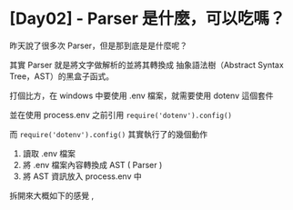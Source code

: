 # [Day02] - Parser 是什麼，可以吃嗎？

昨天說了很多次 Parser，但是那到底是是什麼呢？

其實 Parser 就是將文字做解析的並將其轉換成 抽象語法樹（Abstract Syntax Tree，AST）的黑盒子函式。

打個比方，在 windows 中要使用 .env 檔案，就需要使用 dotenv 這個套件

並在使用 process.env 之前引用 `require('dotenv').config()` 

而 `require('dotenv').config()` 其實執行了的幾個動作

1. 讀取 .env 檔案
2. 將 .env 檔案內容轉換成 AST ( Parser )
3. 將 AST 資訊放入 process.env 中

拆開來大概如下的感覺 , 

```js

```
